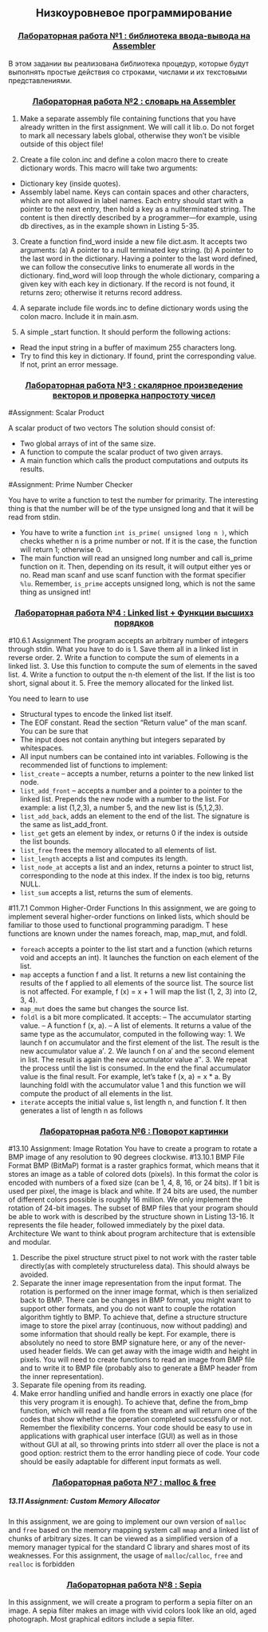 <h2 align=center>Низкоуровневое программирование</a> </h2>

<h3 align=center> <a href="Lab1">Лабораторная работа №1 : библиотека ввода-вывода на Assembler</a> </h3>

В этом задании вы реализована библиотека процедур, которые будут выполнять простые действия со строками, числами и их текстовыми представлениями.

<h3 align=center> <a href="Lab2">Лабораторная работа №2 : словарь на Assembler</a> </h3>

1. Make a separate assembly file containing functions that you have already written
in the first assignment. We will call it lib.o.
Do not forget to mark all necessary labels global, otherwise they won’t be visible
outside of this object file!

2. Create a file colon.inc and define a colon macro there to create dictionary words.
This macro will take two arguments:
* Dictionary key (inside quotes).
*	 Assembly label name. Keys can contain spaces and other characters, which are not
allowed in label names.
Each entry should start with a pointer to the next entry, then hold a key as a nullterminated string. The content is then directly described by a programmer—for
example, using db directives, as in the example shown in Listing 5-35.

3. Create a function find_word inside a new file dict.asm. It accepts two arguments:
(a) A pointer to a null terminated key string.
(b) A pointer to the last word in the dictionary. Having a pointer to the last word
defined, we can follow the consecutive links to enumerate all words in the
dictionary.
find_word will loop through the whole dictionary, comparing a given key with
each key in dictionary. If the record is not found, it returns zero; otherwise it
returns record address.

4. A separate include file words.inc to define dictionary words using the colon
macro. Include it in main.asm.

5. A simple _start function. It should perform the following actions:
* Read the input string in a buffer of maximum 255 characters long.
* Try to find this key in dictionary. If found, print the corresponding value. If not,
print an error message.

<h3 align=center> <a href="Lab3">Лабораторная работа №3 : скалярное произведение векторов и проверка напростоту чисел</a> </h3>

#Assignment: Scalar Product

A scalar product of two vectors
The solution should consist of:
*	 Two global arrays of int of the same size.
*	 A function to compute the scalar product of two given arrays.
*	 A main function which calls the product computations and outputs its results.

#Assignment: Prime Number Checker

You have to write a function to test the number for primarity. The interesting thing is that the number will be
of the type unsigned long and that it will be read from stdin.

*	 You have to write a function `int is_prime( unsigned long n )`, which checks
whether n is a prime number or not. If it is the case, the function will return 1;
otherwise 0.
*	 The main function will read an unsigned long number and call is_prime function on
it. Then, depending on its result, it will output either yes or no.
Read man scanf and use scanf function with the format specifier `%lu`.
Remember, `is_prime` accepts unsigned long, which is not the same thing as unsigned int!

<h3 align=center> <a href="Lab4">Лабораторная работа №4 : Linked list + Функции высшихз порядков</a> </h3>

#10.6.1 Assignment 
The program accepts an arbitrary number of integers through stdin. What you have to do is 1. Save them all in a linked list in reverse order. 
2. Write a function to compute the sum of elements in a linked list. 
3. Use this function to compute the sum of elements in the saved list.
4. Write a function to output the n-th element of the list. If the list is too short, signal about it. 
5. Free the memory allocated for the linked list. 

You need to learn to use 
* Structural types to encode the linked list itself. 
* The EOF constant. Read the section “Return value” of the man scanf. You can be sure that
* The input does not contain anything but integers separated by whitespaces. 
* All input numbers can be contained into int variables. Following is the recommended list of functions to implement: 
* `list_create` – accepts a number, returns a pointer to the new linked list node. 
* `list_add_front` – accepts a number and a pointer to a pointer to the linked list. Prepends the new node with a number to the list. For example: a list (1,2,3), a number 5, and the new list is (5,1,2,3). 
* `list_add_back`, adds an element to the end of the list. The signature is the same as list_add_front. 
* `list_get` gets an element by index, or returns 0 if the index is outside the list bounds. 
* `list_free` frees the memory allocated to all elements of list. 
* `list_length` accepts a list and computes its length. 
* `list_node_at` accepts a list and an index, returns a pointer to struct list, corresponding to the node at this index. If the index is too big, returns NULL. 
* `list_sum` accepts a list, returns the sum of elements.

#11.7.1 Common Higher-Order Functions 
In this assignment, we are going to implement several higher-order functions on linked lists, which should be familiar to those used to functional programming paradigm. T
hese functions are known under the names foreach, map, map_mut, and foldl. 
* `foreach` accepts a pointer to the list start and a function (which returns void and accepts an int). It launches the function on each element of the list. 
* `map` accepts a function f and a list. It returns a new list containing the results of the f applied to all elements of the source list. The source list is not affected. For example, f (x) = x + 1 will map the list (1, 2, 3) into (2, 3, 4). 
* `map_mut` does the same but changes the source list. 
* `foldl` is a bit more complicated. It accepts: – The accumulator starting value. – A function f (x, a). – A list of elements. It returns a value of the same type as the accumulator, computed in the following way: 1. We launch f on accumulator and the first element of the list. The result is the new accumulator value a′. 2. We launch f on a′ and the second element in list. The result is again the new accumulator value a′′. 3. We repeat the process until the list is consumed. In the end the final accumulator value is the final result. For example, let’s take f (x, a) = x * a. By launching foldl with the accumulator value 1 and this function we will compute the product of all elements in the list. 
* `iterate` accepts the initial value s, list length n, and function f. It then generates a list of length n as follows   

<h3 align=center> <a href="Lab6">Лабораторная работа №6 : Поворот картинки</a> </h3>

#13.10 Assignment: Image Rotation
You have to create a program to rotate a BMP image of any resolution to 90 degrees clockwise.
#13.10.1 BMP 
File Format BMP (BitMaP) format is a raster graphics format, which means that it stores an image as a table of colored dots (pixels). In this format the color is encoded with numbers of a fixed size (can be 1, 4, 8, 16, or 24 bits). If 1 bit is used per pixel, the image is black and white. If 24 bits are used, the number of different colors possible is roughly 16 million. We only implement the rotation of 24-bit images. The subset of BMP files that your program should be able to work with is described by the structure shown in Listing 13-16. It represents the file header, followed immediately by the pixel data.
Architecture
We want to think about program architecture that is extensible and modular.
1. Describe the pixel structure struct pixel to not work with the raster table directly(as with completely structureless data). This should always be avoided.
2. Separate the inner image representation from the input format. The rotation is performed on the inner image format, which is then serialized back to BMP. There can be changes in BMP format, you might want to support other formats, and you do not want to couple the rotation algorithm tightly to BMP.
To achieve that, define a structure structure image to store the pixel array (continuous, now without padding) and some information that should really be kept. For example, there is absolutely no need to store BMP signature here, or any of the never-used header fields. We can get away with the image width and height in pixels. You will need to create functions to read an image from BMP file and to write it to BMP file (probably also to generate a BMP header from the inner representation).
3. Separate file opening from its reading.
4. Make error handling unified and handle errors in exactly one place (for this very program it is enough). To achieve that, define the from_bmp function, which will read a file from the stream and will return one of the codes that show whether the operation completed successfully or not.
Remember the flexibility concerns. Your code should be easy to use in applications with graphical user interface (GUI) as well as in those without GUI at all, so throwing prints into stderr all over the place is not a good option: restrict them to the error handling piece of code. Your code should be easily adaptable for different input formats as well.


<h3 align=center> <a href="Lab7">Лабораторная работа №7 : malloc & free</a> </h3>

##### 13.11 Assignment: Custom Memory Allocator

In this assignment, we are going to implement our own version of `malloc` and `free` based on the memory
mapping system call `mmap` and a linked list of chunks of arbitrary sizes. It can be viewed as a simplified
version of a memory manager typical for the standard C library and shares most of its weaknesses.
For this assignment, the usage of `malloc`/`calloc`, `free` and `realloc` is forbidden

<h3 align=center> <a href="Lab8">Лабораторная работа №8 : Sepia</a> </h3>

In this assignment, we will create a program to perform a sepia filter on an image. A sepia filter makes an image with vivid
colors look like an old, aged photograph. Most graphical editors include a sepia filter.